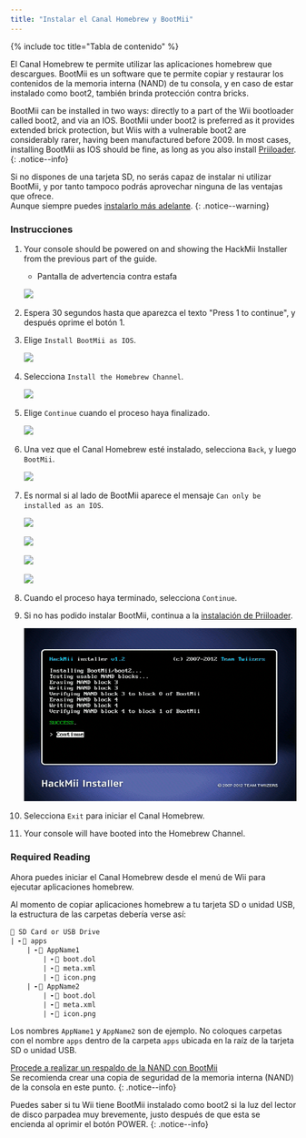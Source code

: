 ```yaml
---
title: "Instalar el Canal Homebrew y BootMii"
---
```


{% include toc title="Tabla de contenido" %}

El Canal Homebrew te permite utilizar las aplicaciones homebrew que descargues. BootMii es un software que te permite copiar y restaurar los contenidos de la memoria interna (NAND) de tu consola, y en caso de estar instalado como boot2, también brinda protección contra bricks.

BootMii can be installed in two ways: directly to a part of the Wii bootloader called boot2, and via an IOS. BootMii under boot2 is preferred as it provides extended brick protection, but Wiis with a vulnerable boot2 are considerably rarer, having been manufactured before 2009. In most cases, installing BootMii as IOS should be fine, as long as you also install [Priiloader](priiloader).
{: .notice--info}

Si no dispones de una tarjeta SD, no serás capaz de instalar ni utilizar BootMii, y por tanto tampoco podrás aprovechar ninguna de las ventajas que ofrece. <br> Aunque siempre puedes [instalarlo más adelante](hackmii).
{: .notice--warning}

### Instrucciones

1. Your console should be powered on and showing the HackMii Installer from the previous part of the guide.
    + Pantalla de advertencia contra estafa

    ![](/images/hackmii/scam.png)

1. Espera 30 segundos hasta que aparezca el texto "Press 1 to continue", y después oprime el botón 1.
1. Elige `Install BootMii as IOS`.

    ![](/images/hackmii/test_results.png)

1. Selecciona `Install the Homebrew Channel`.

    ![](/images/hackmii/hbc_install.png)

1. Elige `Continue` cuando el proceso haya finalizado.

    ![](/images/hackmii/hbc_install_ok.png)

1. Una vez que el Canal Homebrew esté instalado, selecciona `Back`, y luego `BootMii`.

    ![](/images/hackmii/bootmii_install.png)

1. Es normal si al lado de BootMii aparece el mensaje `Can only be installed as an IOS`.

    ![](/images/hackmii/bootmii_install1.png)

    ![](/images/hackmii/bootmii_install2.png)

    ![](/images/hackmii/bootmii_install3.png)

    ![](/images/hackmii/bootmii_install_ok.png)

1. Cuando el proceso haya terminado, selecciona `Continue`.
1. Si no has podido instalar BootMii, continua a la [instalación de Priiloader](priiloader).

    ![](/images/hackmii/bootmii_install4.png)

1. Selecciona `Exit` para iniciar el Canal Homebrew.
1. Your console will have booted into the Homebrew Channel.

### Required Reading

Ahora puedes iniciar el Canal Homebrew desde el menú de Wii para ejecutar aplicaciones homebrew.

Al momento de copiar aplicaciones homebrew a tu tarjeta SD o unidad USB, la estructura de las carpetas debería verse así:

```
💾 SD Card or USB Drive
| ╸📁 apps
    | ╸📁 AppName1
        | ╸📄 boot.dol
        | ╸📄 meta.xml
        | ╸📄 icon.png
    | ╸📁 AppName2
        | ╸📄 boot.dol
        | ╸📄 meta.xml
        | ╸📄 icon.png
```

Los nombres `AppName1` y `AppName2` son de ejemplo. No coloques carpetas con el nombre `apps` dentro de la carpeta `apps` ubicada en la raíz de la tarjeta SD o unidad USB.

[Procede a realizar un respaldo de la NAND con BootMii](bootmii)<br> Se recomienda crear una copia de seguridad de la memoria interna (NAND) de la consola en este punto.
{: .notice--info}

Puedes saber si tu Wii tiene BootMii instalado como boot2 si la luz del lector de disco parpadea muy brevemente, justo después de que esta se encienda al oprimir el botón POWER.
{: .notice--info}

